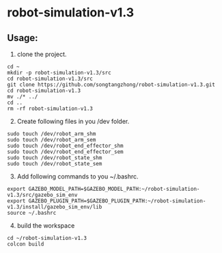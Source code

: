 # robot-simulation-v1.3

## Usage:
1. clone the project.
```
cd ~
mkdir -p robot-simulation-v1.3/src
cd robot-simulation-v1.3/src
git clone https://github.com/songtangzhong/robot-simulation-v1.3.git
cd robot-simulation-v1.3
mv ./* ../
cd ..
rm -rf robot-simulation-v1.3
```

2. Create following files in you /dev folder.
```
sudo touch /dev/robot_arm_shm
sudo touch /dev/robot_arm_sem
sudo touch /dev/robot_end_effector_shm
sudo touch /dev/robot_end_effector_sem
sudo touch /dev/robot_state_shm
sudo touch /dev/robot_state_sem
```

3. Add following commands to you ~/.bashrc.
```
export GAZEBO_MODEL_PATH=$GAZEBO_MODEL_PATH:~/robot-simulation-v1.3/src/gazebo_sim_env
export GAZEBO_PLUGIN_PATH=$GAZEBO_PLUGIN_PATH:~/robot-simulation-v1.3/install/gazebo_sim_env/lib
source ~/.bashrc
```

4. build the workspace
```
cd ~/robot-simulation-v1.3
colcon build
```